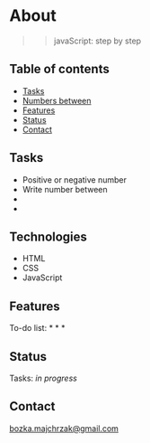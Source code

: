 # About
> > javaScript: step by step

## Table of contents
* [Tasks](#tasks)
* [Numbers between](#technologies)
* [Features](#features)
* [Status](#status)
* [Contact](#contact)

## Tasks
* Positive or negative number
* Write number between
*
*

## Technologies
* HTML
* CSS
* JavaScript

## Features
To-do list:
* 
*
*

## Status
Tasks: _in progress_

## Contact
bozka.majchrzak@gmail.com
